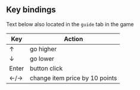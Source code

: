 ## Key bindings

Text below also located in the `guide` tab in the game

| Key   | Action  |
| ----- | ------- |
| &#8593; | go higher |
| &#8595; | go lower |
| Enter | button click |
| &#8592;/&#8594; | change item price by 10 points |